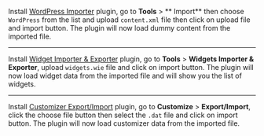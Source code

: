 Install [WordPress Importer](https://wordpress.org/plugins/wordpress-importer/) plugin, go to **Tools** > ** Import** then choose ```WordPress``` from the list and upload ```content.xml``` file then click on upload file and import button. The plugin will now load dummy content from the imported file.

<hr/>

Install [Widget Importer & Exporter](https://wordpress.org/plugins/widget-importer-exporter/) plugin, go to **Tools** > **Widgets Importer & Exporter**, upload ```widgets.wie``` file and click on import button. The plugin will now load widget data from the imported file and will show you the list of widgets.

<hr/>

Install [Customizer Export/Import](https://wordpress.org/plugins/customizer-export-import/) plugin, go to **Customize** > **Export/Import**, click the choose file button then select the ```.dat``` file and click on import button. The plugin will now load customizer data from the imported file.
